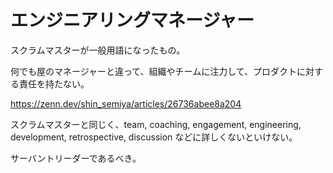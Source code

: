 # エンジニアリングマネージャー

スクラムマスターが一般用語になったもの。

何でも屋のマネージャーと違って、組織やチームに注力して、プロダクトに対する責任を持たない。

https://zenn.dev/shin_semiya/articles/26736abee8a204

スクラムマスターと同じく、team, coaching, engagement, engineering, development, retrospective, discussion などに詳しくないといけない。

サーバントリーダーであるべき。
